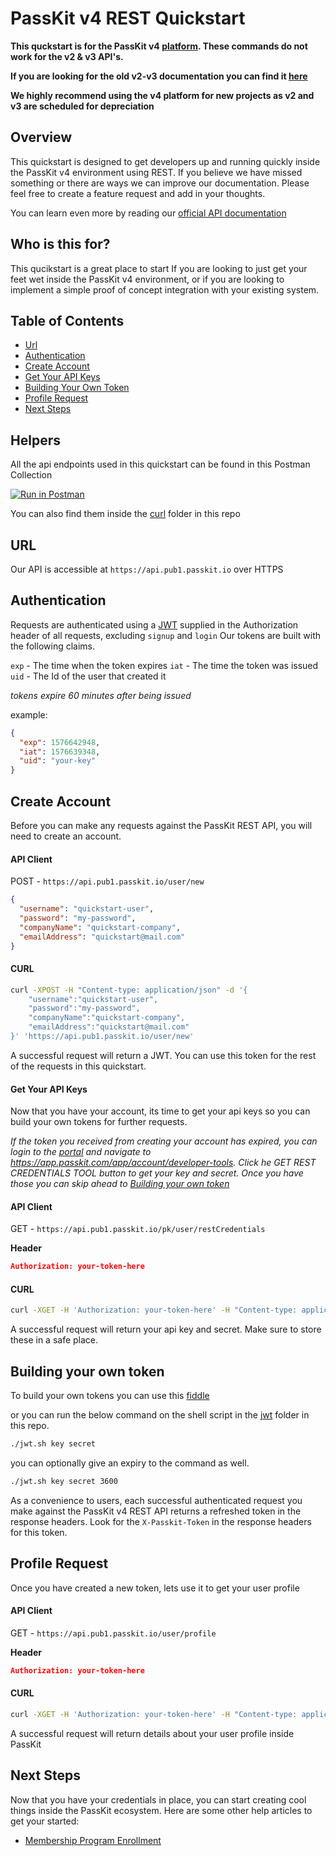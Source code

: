 # PassKit v4 REST Quickstart

**This quckstart is for the PassKit v4 [platform](https://app.passkit.com). These commands do not work for the v2 & v3 API's.**

**If you are looking for the old v2-v3 documentation you can find it [here](https://dev.passkit.net/#introduction)**

**We highly recommend using the v4 platform for new projects as v2 and v3 are scheduled for depreciation**

## Overview

This quickstart is designed to get developers up and running quickly inside the PassKit v4 environment using REST.
If you believe we have missed something or there are ways we can improve our documentation. Please feel free to create a feature request and add in your thoughts.

You can learn even more by reading our [official API documentation](https://docs.passkit.io/)

## Who is this for?

This qucikstart is a great place to start If you are looking to just get your feet wet inside the PassKit v4 environment, or if you are looking to implement a simple proof of concept integration with your existing system.

## Table of Contents

- [Url](#url)
- [Authentication](#authentication)
- [Create Account](#create-account)
- [Get Your API Keys](#get-your-api-keys)
- [Building Your Own Token](#building-your-own-token)
- [Profile Request](#profile-request)
- [Next Steps](#next-steps)

## Helpers

All the api endpoints used in this quickstart can be found in this Postman Collection

[![Run in Postman](https://run.pstmn.io/button.svg)](https://app.getpostman.com/run-collection/d72de46405be48eb164b)

You can also find them inside the [curl](./curl) folder in this repo

## URL

Our API is accessible at `https://api.pub1.passkit.io` over HTTPS

## Authentication

Requests are authenticated using a [JWT](https://auth0.com/learn/json-web-tokens) supplied in the Authorization header of all requests, excluding `signup` and `login`
Our tokens are built with the following claims.

`exp` - The time when the token expires
`iat` - The time the token was issued
`uid` - The Id of the user that created it

_tokens expire 60 minutes after being issued_

example:

```json
{
  "exp": 1576642948,
  "iat": 1576639348,
  "uid": "your-key"
}
```

## Create Account

Before you can make any requests against the PassKit REST API, you will need to create an account.

#### API Client

POST - `https://api.pub1.passkit.io/user/new`

```json
{
  "username": "quickstart-user",
  "password": "my-password",
  "companyName": "quickstart-company",
  "emailAddress": "quickstart@mail.com"
}
```

#### CURL

```sh
curl -XPOST -H "Content-type: application/json" -d '{
	"username":"quickstart-user",
	"password":"my-password",
	"companyName":"quickstart-company",
	"emailAddress":"quickstart@mail.com"
}' 'https://api.pub1.passkit.io/user/new'
```

A successful request will return a JWT. You can use this token for the rest of the requests in this quickstart.

#### Get Your API Keys

Now that you have your account, its time to get your api keys so you can build your own tokens for further requests.

_If the token you received from creating your account has expired, you can login to the [portal](https://app.passkit.com) and navigate to https://app.passkit.com/app/account/developer-tools. Click he GET REST CREDENTIALS TOOL button to get your key and secret. Once you have those you can skip ahead to [Building your own token](##building-your-own-token)_

#### API Client

GET - `https://api.pub1.passkit.io/pk/user/restCredentials`

**Header**

```json
Authorization: your-token-here
```

#### CURL

```sh
curl -XGET -H 'Authorization: your-token-here' -H "Content-type: application/json" 'https://api.pub1.passkit.io/pk/user/restCredentials'
```

A successful request will return your api key and secret. Make sure to store these in a safe place.

## Building your own token

To build your own tokens you can use this [fiddle](https://jsfiddle.net/pkosterman/5Lagqyj7/)

or you can run the below command on the shell script in the [jwt](./jwt) folder in this repo.

```sh
./jwt.sh key secret
```

you can optionally give an expiry to the command as well.

```sh
./jwt.sh key secret 3600
```

As a convenience to users, each successful authenticated request you make against the PassKit v4 REST API returns a refreshed token in the response headers. Look for the `X-Passkit-Token` in the response headers for this token.

## Profile Request

Once you have created a new token, lets use it to get your user profile

#### API Client

GET - `https://api.pub1.passkit.io/user/profile`

**Header**

```json
Authorization: your-token-here
```

#### CURL

```sh
curl -XGET -H 'Authorization: your-token-here' -H "Content-type: application/json" 'https://api.pub1.passkit.io/user/profile'
```

A successful request will return details about your user profile inside PassKit

## Next Steps

Now that you have your credentials in place, you can start creating cool things inside the PassKit ecosystem.
Here are some other help articles to get your started:

- [Membership Program Enrollment](https://github.com/PassKit/passkit-rest-members-quickstart)
